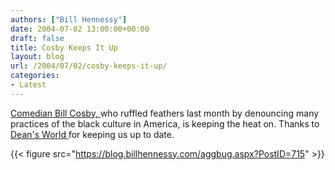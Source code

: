 ```yaml
---
authors: ["Bill Hennessy"]
date: 2004-07-02 13:00:00+00:00
draft: false
title: Cosby Keeps It Up
layout: blog
url: /2004/07/02/cosby-keeps-it-up/
categories:
- Latest
---
```


[Comedian Bill Cosby, ](https://https://news.yahoo.com/news?tmpl=story&cid=494&u=/ap/20040701/ap_en_tv/cosby_comments_4&printer=1)who ruffled feathers last month by denouncing many practices of the black culture in America, is keeping the heat on. Thanks to [Dean's World ](https://www.deanesmay.com/archives/008049.html#008049)for keeping us up to date.




{{< figure src="https://blog.billhennessy.com/aggbug.aspx?PostID=715" >}}

